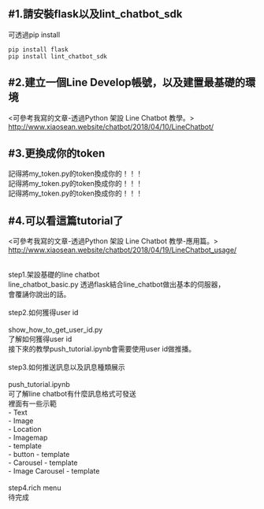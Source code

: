 #1.請安裝flask以及lint_chatbot_sdk<br>
---
可透過pip install<br>
~~~
pip install flask
pip install lint_chatbot_sdk
~~~

#2.建立一個Line Develop帳號，以及建置最基礎的環境<br>
---
<可參考我寫的文章-透過Python 架設 Line Chatbot 教學。><br>
http://www.xiaosean.website/chatbot/2018/04/10/LineChatbot/
<br>

#3.更換成你的token
---
記得將my_token.py的token換成你的！！！<br>
記得將my_token.py的token換成你的！！！<br>
記得將my_token.py的token換成你的！！！<br>

#4.可以看這篇tutorial了
---
<可參考我寫的文章-透過Python 架設 Line Chatbot 教學-應用篇。><br>
http://www.xiaosean.website/chatbot/2018/04/19/LineChatbot_usage/
<br>

<br>step1.架設基礎的line chatbot<br>
	line_chatbot_basic.py
	透過flask結合line_chatbot做出基本的伺服器，<br>
	會覆誦你說出的話。<br>
<br>step2.如何獲得user id<br>	
	show_how_to_get_user_id.py<br>
	了解如何獲得user id<br>
	接下來的教學push_tutorial.ipynb會需要使用user id做推播。<br>
<br>step3.如何推送訊息以及訊息種類展示<br>	
	push_tutorial.ipynb<br>
	可了解line chatbot有什麼訊息格式可發送<br>
	裡面有一些示範<br>
	- Text<br>
	- Image<br>
	- Location<br>
	- Imagemap<br>
	- template<br>
		- button - template<br>
		- Carousel - template<br>
		- Image Carousel - template<br>
<br>step4.rich menu<br>	
	待完成
